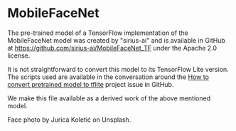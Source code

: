 # MobileFaceNet

The pre-trained model of a TensorFlow implementation of the MobileFaceNet
model was created by "sirius-ai" and is available in GitHub at
https://github.com/sirius-ai/MobileFaceNet_TF under the Apache 2.0 
license.

It is not straightforward to convert this model to its TensorFlow Lite
version. The scripts used are available in the conversation around the
[How to convert pretrained model to tflite](https://github.com/sirius-ai/MobileFaceNet_TF/issues/46)
project issue in GitHub.

We make this file available as a derived work of the above mentioned model.

Face photo by Jurica Koletić on Unsplash.
